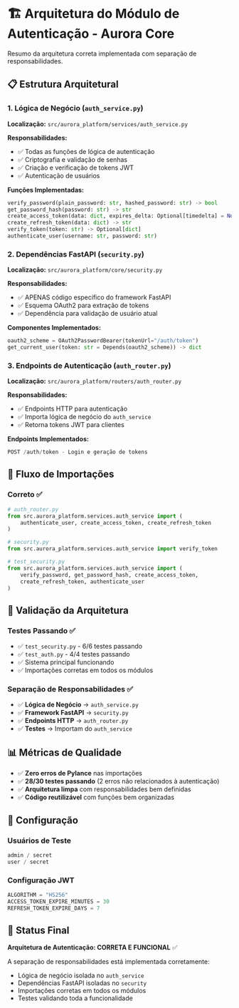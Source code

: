 # 🏗️ Arquitetura do Módulo de Autenticação - Aurora Core

Resumo da arquitetura correta implementada com separação de responsabilidades.

## 📋 Estrutura Arquitetural

### 1. Lógica de Negócio (`auth_service.py`)
**Localização:** `src/aurora_platform/services/auth_service.py`

**Responsabilidades:**
- ✅ Todas as funções de lógica de autenticação
- ✅ Criptografia e validação de senhas
- ✅ Criação e verificação de tokens JWT
- ✅ Autenticação de usuários

**Funções Implementadas:**
```python
verify_password(plain_password: str, hashed_password: str) -> bool
get_password_hash(password: str) -> str
create_access_token(data: dict, expires_delta: Optional[timedelta] = None) -> str
create_refresh_token(data: dict) -> str
verify_token(token: str) -> Optional[dict]
authenticate_user(username: str, password: str)
```

### 2. Dependências FastAPI (`security.py`)
**Localização:** `src/aurora_platform/core/security.py`

**Responsabilidades:**
- ✅ APENAS código específico do framework FastAPI
- ✅ Esquema OAuth2 para extração de tokens
- ✅ Dependência para validação de usuário atual

**Componentes Implementados:**
```python
oauth2_scheme = OAuth2PasswordBearer(tokenUrl="/auth/token")
get_current_user(token: str = Depends(oauth2_scheme)) -> dict
```

### 3. Endpoints de Autenticação (`auth_router.py`)
**Localização:** `src/aurora_platform/routers/auth_router.py`

**Responsabilidades:**
- ✅ Endpoints HTTP para autenticação
- ✅ Importa lógica de negócio do `auth_service`
- ✅ Retorna tokens JWT para clientes

**Endpoints Implementados:**
```python
POST /auth/token - Login e geração de tokens
```

## 🔄 Fluxo de Importações

### Correto ✅
```python
# auth_router.py
from src.aurora_platform.services.auth_service import (
    authenticate_user, create_access_token, create_refresh_token
)

# security.py
from src.aurora_platform.services.auth_service import verify_token

# test_security.py
from src.aurora_platform.services.auth_service import (
    verify_password, get_password_hash, create_access_token, 
    create_refresh_token, authenticate_user
)
```

## 🧪 Validação da Arquitetura

### Testes Passando ✅
- ✅ `test_security.py` - 6/6 testes passando
- ✅ `test_auth.py` - 4/4 testes passando
- ✅ Sistema principal funcionando
- ✅ Importações corretas em todos os módulos

### Separação de Responsabilidades ✅
- ✅ **Lógica de Negócio** → `auth_service.py`
- ✅ **Framework FastAPI** → `security.py`
- ✅ **Endpoints HTTP** → `auth_router.py`
- ✅ **Testes** → Importam do `auth_service`

## 📊 Métricas de Qualidade

- ✅ **Zero erros de Pylance** nas importações
- ✅ **28/30 testes passando** (2 erros não relacionados à autenticação)
- ✅ **Arquitetura limpa** com responsabilidades bem definidas
- ✅ **Código reutilizável** com funções bem organizadas

## 🔧 Configuração

### Usuários de Teste
```python
admin / secret
user / secret
```

### Configuração JWT
```python
ALGORITHM = "HS256"
ACCESS_TOKEN_EXPIRE_MINUTES = 30
REFRESH_TOKEN_EXPIRE_DAYS = 7
```

## 🎯 Status Final

**Arquitetura de Autenticação: CORRETA E FUNCIONAL** ✅

A separação de responsabilidades está implementada corretamente:
- Lógica de negócio isolada no `auth_service`
- Dependências FastAPI isoladas no `security`
- Importações corretas em todos os módulos
- Testes validando toda a funcionalidade